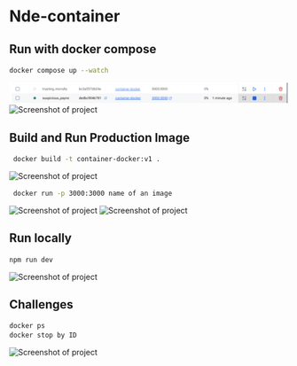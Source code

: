 # Nde-container


## Run with docker compose
```bash
docker compose up --watch
```
![docker](src/images/up1.png)
![Screenshot of project](/public/images/up2.png)



## Build and Run Production Image

```bash
 docker build -t container-docker:v1 .
 ```
 ![Screenshot of project](public/images/build-container.png)
```bash
 docker run -p 3000:3000 name of an image
  ```
![Screenshot of project](./public/images/p1.png)
![Screenshot of project](./public/images/p2.png)


## Run locally
```bash
npm run dev
```
![Screenshot of project](./public/images/npm.png)



## Challenges
```bash
docker ps 
docker stop by ID 
```
![Screenshot of project](../docker/challenges.png)


